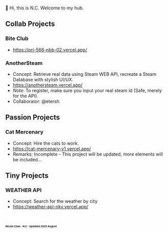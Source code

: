 👋 Hi, this is N.C. Welcome to my hub.

## Collab Projects
### Bite Club
- https://prj-566-nbb-02.vercel.app/

### AnotherSteam
- Concept: Retrieve real data using Steam WEB API, recreate a Steam Database with stylish UI/UX. 
- https://anothersteam.vercel.app/
- <i>Note</i>: To register, make sure you input your real steam id (Safe, merely for the API).
- Collaborator: @etersh

## Passion Projects
### Cat Mercenary
- Concept: Hire the cats to work.
- https://cat-mercenary-v1.vercel.app/
- Remarks: Incomplete - This project will be updated, more elements will be included...

## Tiny Projects
### WEATHER API
- Concept: Search for the weather by city
- https://weather-api-nky.vercel.app/

<br><br>
<strong style="font-size: 8px"> Nicole Chan · N.C · Updated <i>2025 August</i>. </strong>
